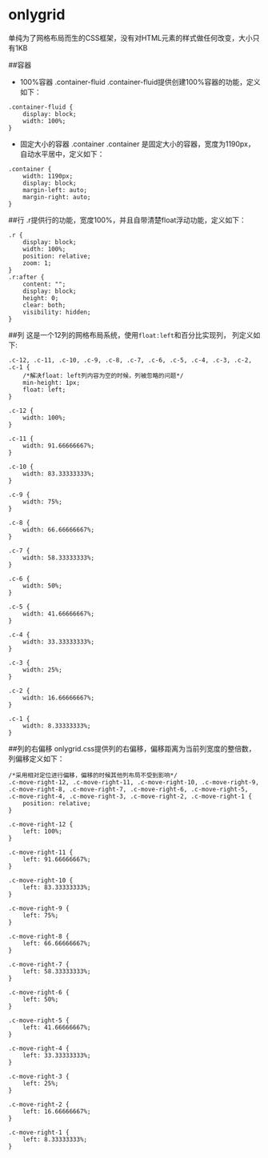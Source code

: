 # onlygrid
单纯为了网格布局而生的CSS框架，没有对HTML元素的样式做任何改变，大小只有1KB

##容器
- 100%容器 .container-fluid
.container-fluid提供创建100%容器的功能，定义如下：
~~~
.container-fluid {
    display: block;
    width: 100%;
}
~~~
- 固定大小的容器 .container
.container 是固定大小的容器，宽度为1190px，自动水平居中，定义如下：
~~~
.container {
    width: 1190px;
    display: block;
    margin-left: auto;
    margin-right: auto;
}
~~~
##行
.r提供行的功能，宽度100%，并且自带清楚float浮动功能，定义如下：
~~~
.r {
    display: block;
    width: 100%;
    position: relative;
    zoom: 1;
}
.r:after {
    content: "";
    display: block;
    height: 0;
    clear: both;
    visibility: hidden;
}
~~~
##列
这是一个12列的网格布局系统，使用`float:left`和百分比实现列， 列定义如下:
~~~
.c-12, .c-11, .c-10, .c-9, .c-8, .c-7, .c-6, .c-5, .c-4, .c-3, .c-2, .c-1 {
    /*解决float: left列内容为空的时候，列被忽略的问题*/
    min-height: 1px;
    float: left;
}

.c-12 {
    width: 100%;
}

.c-11 {
    width: 91.66666667%;
}

.c-10 {
    width: 83.33333333%;
}

.c-9 {
    width: 75%;
}

.c-8 {
    width: 66.66666667%;
}

.c-7 {
    width: 58.33333333%;
}

.c-6 {
    width: 50%;
}

.c-5 {
    width: 41.66666667%;
}

.c-4 {
    width: 33.33333333%;
}

.c-3 {
    width: 25%;
}

.c-2 {
    width: 16.66666667%;
}

.c-1 {
    width: 8.33333333%;
}
~~~

##列的右偏移
onlygrid.css提供列的右偏移，偏移距离为当前列宽度的整倍数，列偏移定义如下：
~~~
/*采用相对定位进行偏移，偏移的时候其他列布局不受到影响*/
.c-move-right-12, .c-move-right-11, .c-move-right-10, .c-move-right-9, .c-move-right-8, .c-move-right-7, .c-move-right-6, .c-move-right-5, .c-move-right-4, .c-move-right-3, .c-move-right-2, .c-move-right-1 {
    position: relative;
}

.c-move-right-12 {
    left: 100%;
}

.c-move-right-11 {
    left: 91.66666667%;
}

.c-move-right-10 {
    left: 83.33333333%;
}

.c-move-right-9 {
    left: 75%;
}

.c-move-right-8 {
    left: 66.66666667%;
}

.c-move-right-7 {
    left: 58.33333333%;
}

.c-move-right-6 {
    left: 50%;
}

.c-move-right-5 {
    left: 41.66666667%;
}

.c-move-right-4 {
    left: 33.33333333%;
}

.c-move-right-3 {
    left: 25%;
}

.c-move-right-2 {
    left: 16.66666667%;
}

.c-move-right-1 {
    left: 8.33333333%;
}
~~~
